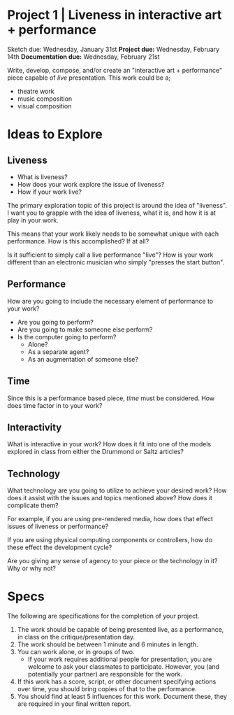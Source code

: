 # Project 1 | Liveness in interactive art + performance


Sketch due: Wednesday, January 31st
**Project due:** Wednesday, February 14th
**Documentation due:** Wednesday, February 21st

Write, develop, compose, and/or create an "interactive art + performance" piece capable of _live_ presentation. This work could be a;

- theatre work
- music composition
- visual composition


# Ideas to Explore

## Liveness

- What is liveness?
- How does your work explore the issue of liveness?
- How if your work live?

The primary exploration topic of this project is around the idea of "liveness". I want you to grapple with the idea of liveness, what it is, and how it is at play in your work.

This means that your work likely needs to be somewhat unique with each performance. How is this accomplished? If at all?

Is it sufficient to simply call a live performance "live"? How is your work different than an electronic musician who simply "presses the start button".


## Performance

How are you going to include the necessary element of performance to your work?

- Are you going to perform?
- Are you going to make someone else perform?
- Is the computer going to perform?
    - Alone?
    - As a separate agent?
    - As an augmentation of someone else?

## Time

Since this is a performance based piece, _time_ must be considered. How does time factor in to your work?


## Interactivity

What is interactive in your work? How does it fit into one of the models explored in class from either the Drummond or Saltz articles?


## Technology

What technology are you going to utilize to achieve your desired work? How does it assist with the issues and topics mentioned above? How does it complicate them?

For example, if you are using pre-rendered media, how does that effect issues of liveness or performance?

If you are using physical computing components or controllers, how do these effect the development cycle?

Are you giving any sense of agency to your piece or the technology in it? Why or why not? 


# Specs

The following are specifications for the completion of your project.

1. The work should be capable of being presented live, as a performance, in class on the critique/presentation day.
2. The work should be between 1 minute and 6 minutes in length.
3. You can work alone, or in groups of two.
    - If your work requires additional people for presentation, you are welcome to ask your classmates to participate. However, you (and potentially your partner) are responsible for the work.
4. If this work has a score, script, or other document specifying actions over time, you should bring copies of that to the performance.
5. You should find at least 5 influences for this work. Document these, they are required in your final written report.
